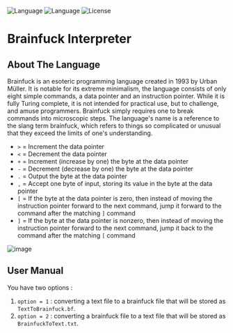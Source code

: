 ![Language](https://img.shields.io/badge/language-Brainfuck%20-red.svg)
![Language](https://img.shields.io/badge/language-Java%20-orange.svg)
![License](https://img.shields.io/badge/license-Apache_2.0-green.svg)

# Brainfuck Interpreter

## About The Language 
Brainfuck is an esoteric programming language created in 1993 by Urban Müller.
It is notable for its extreme minimalism, the language consists of only eight simple commands, a data pointer and an instruction pointer. While it is fully Turing complete, it is not intended for practical use, but to challenge, and amuse programmers. Brainfuck simply requires one to break commands into microscopic steps.
The language's name is a reference to the slang term brainfuck, which refers to things so complicated or unusual that they exceed the limits of one's understanding.

* `>` = Increment the data pointer
* `<` = Decrement the data pointer
* `+` = Increment (increase by one) the byte at the data pointer
* `-` = Decrement (decrease by one) the byte at the data pointer
* `.` = Output the byte at the data pointer
* `,` = Accept one byte of input, storing its value in the byte at the data pointer
* `[` = If the byte at the data pointer is zero, then instead of moving the instruction pointer forward to the next command, jump it forward to the command after the matching `]`  command
* `]` = If the byte at the data pointer is nonzero, then instead of moving the instruction pointer forward to the next command, jump it back to the command after the matching `[`  command

![image](https://user-images.githubusercontent.com/58489322/145904609-d8eb8bfc-0f80-4862-8464-3a25bfe0bc3b.png)

## User Manual
You have two options : 
1) `option = 1` : converting a text file to a brainfuck file that will be stored as `TextToBrainfuck.bf`.
2) `option = 2` : converting a brainfuck file to a text file that will be stored as `BrainfuckToText.txt`.
